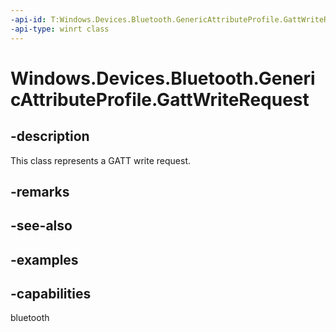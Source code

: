 ```yaml
---
-api-id: T:Windows.Devices.Bluetooth.GenericAttributeProfile.GattWriteRequest
-api-type: winrt class
---
```


<!-- Class syntax.
public class GattWriteRequest 
-->

# Windows.Devices.Bluetooth.GenericAttributeProfile.GattWriteRequest

## -description
This class represents a GATT write request.

## -remarks

## -see-also

## -examples


## -capabilities
bluetooth
